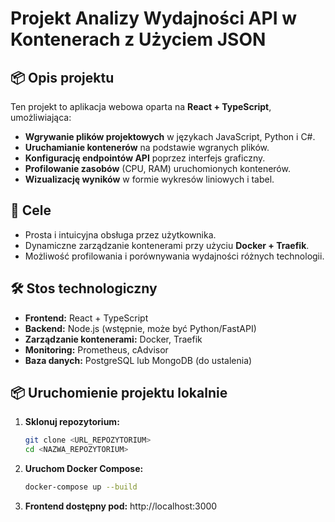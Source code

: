 # Projekt Analizy Wydajności API w Kontenerach z Użyciem JSON

## 📦 Opis projektu
Ten projekt to aplikacja webowa oparta na **React + TypeScript**, umożliwiająca:
- **Wgrywanie plików projektowych** w językach JavaScript, Python i C#.
- **Uruchamianie kontenerów** na podstawie wgranych plików.
- **Konfigurację endpointów API** poprzez interfejs graficzny.
- **Profilowanie zasobów** (CPU, RAM) uruchomionych kontenerów.
- **Wizualizację wyników** w formie wykresów liniowych i tabel.

## 🎯 Cele
- Prosta i intuicyjna obsługa przez użytkownika.
- Dynamiczne zarządzanie kontenerami przy użyciu **Docker + Traefik**.
- Możliwość profilowania i porównywania wydajności różnych technologii.

## 🛠️ Stos technologiczny
- **Frontend:** React + TypeScript
- **Backend:** Node.js (wstępnie, może być Python/FastAPI)
- **Zarządzanie kontenerami:** Docker, Traefik
- **Monitoring:** Prometheus, cAdvisor
- **Baza danych:** PostgreSQL lub MongoDB (do ustalenia)

## 📦 Uruchomienie projektu lokalnie
1. **Sklonuj repozytorium:**
   ```bash
   git clone <URL_REPOZYTORIUM>
   cd <NAZWA_REPOZYTORIUM>
   ```
2. **Uruchom Docker Compose:**
   ```bash
   docker-compose up --build
   ```
3. **Frontend dostępny pod:** http://localhost:3000
